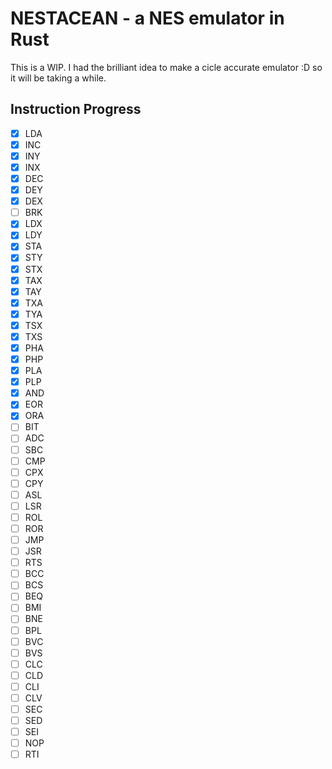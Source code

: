 # NESTACEAN - a NES emulator in Rust

This is a WIP. I had the brilliant idea to make a cicle accurate emulator :D so it will be taking a while.

## Instruction Progress

- [x] LDA
- [x] INC 
- [x] INY
- [x] INX
- [x] DEC
- [x] DEY
- [x] DEX
- [ ] BRK
- [x] LDX
- [x] LDY
- [x] STA
- [x] STY
- [x] STX
- [x] TAX
- [x] TAY
- [x] TXA
- [x] TYA
- [x] TSX
- [x] TXS
- [x] PHA
- [x] PHP
- [x] PLA
- [x] PLP
- [x] AND
- [x] EOR 
- [x] ORA
- [ ] BIT 
- [ ] ADC
- [ ] SBC
- [ ] CMP
- [ ] CPX
- [ ] CPY
- [ ] ASL
- [ ] LSR
- [ ] ROL
- [ ] ROR
- [ ] JMP
- [ ] JSR
- [ ] RTS
- [ ] BCC
- [ ] BCS
- [ ] BEQ
- [ ] BMI
- [ ] BNE
- [ ] BPL
- [ ] BVC
- [ ] BVS
- [ ] CLC
- [ ] CLD
- [ ] CLI
- [ ] CLV
- [ ] SEC
- [ ] SED
- [ ] SEI
- [ ] NOP
- [ ] RTI
